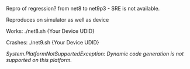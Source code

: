 Repro of regression? from net8 to net9p3 - SRE is not available.

Reproduces on simulator as well as device

Works:
./net8.sh {Your Device UDID}

Crashes:
./net9.sh {Your Device UDID}

_System.PlatformNotSupportedException: Dynamic code generation is not supported on this platform._